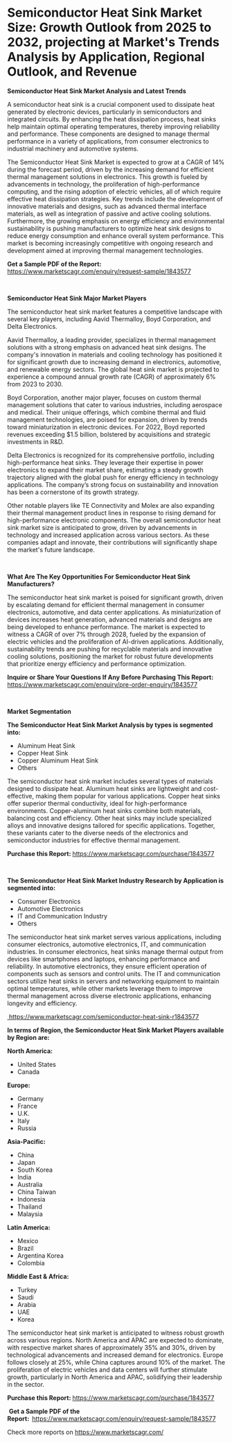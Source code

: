 <p><h1>Semiconductor Heat Sink Market Size: Growth Outlook from 2025 to 2032, projecting at Market's Trends Analysis by Application, Regional Outlook, and Revenue</h1></p><p><strong>Semiconductor Heat Sink Market Analysis and Latest Trends</strong></p>
<p><p>A semiconductor heat sink is a crucial component used to dissipate heat generated by electronic devices, particularly in semiconductors and integrated circuits. By enhancing the heat dissipation process, heat sinks help maintain optimal operating temperatures, thereby improving reliability and performance. These components are designed to manage thermal performance in a variety of applications, from consumer electronics to industrial machinery and automotive systems.</p><p>The Semiconductor Heat Sink Market is expected to grow at a CAGR of 14% during the forecast period, driven by the increasing demand for efficient thermal management solutions in electronics. This growth is fueled by advancements in technology, the proliferation of high-performance computing, and the rising adoption of electric vehicles, all of which require effective heat dissipation strategies. Key trends include the development of innovative materials and designs, such as advanced thermal interface materials, as well as integration of passive and active cooling solutions. Furthermore, the growing emphasis on energy efficiency and environmental sustainability is pushing manufacturers to optimize heat sink designs to reduce energy consumption and enhance overall system performance. This market is becoming increasingly competitive with ongoing research and development aimed at improving thermal management technologies.</p></p>
<p><strong>Get a Sample PDF of the Report:&nbsp;</strong> <a href="https://www.marketscagr.com/enquiry/request-sample/1843577?utm_campaign=2959&utm_medium=2&utm_source=Github&utm_content=ia&utm_term=06042025&utm_id=semiconductor-heat-sink">https://www.marketscagr.com/enquiry/request-sample/1843577</a></p>
<p>&nbsp;</p>
<p><strong>Semiconductor Heat Sink Major Market Players</strong></p>
<p><p>The semiconductor heat sink market features a competitive landscape with several key players, including Aavid Thermalloy, Boyd Corporation, and Delta Electronics. </p><p>Aavid Thermalloy, a leading provider, specializes in thermal management solutions with a strong emphasis on advanced heat sink designs. The company's innovation in materials and cooling technology has positioned it for significant growth due to increasing demand in electronics, automotive, and renewable energy sectors. The global heat sink market is projected to experience a compound annual growth rate (CAGR) of approximately 6% from 2023 to 2030.</p><p>Boyd Corporation, another major player, focuses on custom thermal management solutions that cater to various industries, including aerospace and medical. Their unique offerings, which combine thermal and fluid management technologies, are poised for expansion, driven by trends toward miniaturization in electronic devices. For 2022, Boyd reported revenues exceeding $1.5 billion, bolstered by acquisitions and strategic investments in R&D.</p><p>Delta Electronics is recognized for its comprehensive portfolio, including high-performance heat sinks. They leverage their expertise in power electronics to expand their market share, estimating a steady growth trajectory aligned with the global push for energy efficiency in technology applications. The company’s strong focus on sustainability and innovation has been a cornerstone of its growth strategy.</p><p>Other notable players like TE Connectivity and Molex are also expanding their thermal management product lines in response to rising demand for high-performance electronic components. The overall semiconductor heat sink market size is anticipated to grow, driven by advancements in technology and increased application across various sectors. As these companies adapt and innovate, their contributions will significantly shape the market's future landscape.</p></p>
<p>&nbsp;</p>
<p><strong>What Are The Key Opportunities For Semiconductor Heat Sink Manufacturers?</strong></p>
<p><p>The semiconductor heat sink market is poised for significant growth, driven by escalating demand for efficient thermal management in consumer electronics, automotive, and data center applications. As miniaturization of devices increases heat generation, advanced materials and designs are being developed to enhance performance. The market is expected to witness a CAGR of over 7% through 2028, fueled by the expansion of electric vehicles and the proliferation of AI-driven applications. Additionally, sustainability trends are pushing for recyclable materials and innovative cooling solutions, positioning the market for robust future developments that prioritize energy efficiency and performance optimization.</p></p>
<p><strong>Inquire or Share Your Questions If Any Before Purchasing This Report:</strong> <a href="https://www.marketscagr.com/enquiry/pre-order-enquiry/1843577?utm_campaign=2959&utm_medium=2&utm_source=Github&utm_content=ia&utm_term=06042025&utm_id=semiconductor-heat-sink">https://www.marketscagr.com/enquiry/pre-order-enquiry/1843577</a></p>
<p>&nbsp;</p>
<p><strong>Market Segmentation</strong></p>
<p><strong>The Semiconductor Heat Sink Market Analysis by types is segmented into:</strong></p>
<p><ul><li>Aluminum Heat Sink</li><li>Copper Heat Sink</li><li>Copper Aluminum Heat Sink</li><li>Others</li></ul></p>
<p><p>The semiconductor heat sink market includes several types of materials designed to dissipate heat. Aluminum heat sinks are lightweight and cost-effective, making them popular for various applications. Copper heat sinks offer superior thermal conductivity, ideal for high-performance environments. Copper-aluminum heat sinks combine both materials, balancing cost and efficiency. Other heat sinks may include specialized alloys and innovative designs tailored for specific applications. Together, these variants cater to the diverse needs of the electronics and semiconductor industries for effective thermal management.</p></p>
<p><strong>Purchase this Report:&nbsp;</strong><a href="https://www.marketscagr.com/purchase/1843577?utm_campaign=2959&utm_medium=2&utm_source=Github&utm_content=ia&utm_term=06042025&utm_id=semiconductor-heat-sink">https://www.marketscagr.com/purchase/1843577</a></p>
<p>&nbsp;</p>
<p><strong>The Semiconductor Heat Sink Market Industry Research by Application is segmented into:</strong></p>
<p><ul><li>Consumer Electronics</li><li>Automotive Electronics</li><li>IT and Communication Industry</li><li>Others</li></ul></p>
<p><p>The semiconductor heat sink market serves various applications, including consumer electronics, automotive electronics, IT, and communication industries. In consumer electronics, heat sinks manage thermal output from devices like smartphones and laptops, enhancing performance and reliability. In automotive electronics, they ensure efficient operation of components such as sensors and control units. The IT and communication sectors utilize heat sinks in servers and networking equipment to maintain optimal temperatures, while other markets leverage them to improve thermal management across diverse electronic applications, enhancing longevity and efficiency.</p></p>
<p><a href="https://www.marketscagr.com/semiconductor-heat-sink-r1843577?utm_campaign=2959&utm_medium=2&utm_source=Github&utm_content=ia&utm_term=06042025&utm_id=semiconductor-heat-sink">&nbsp;https://www.marketscagr.com/semiconductor-heat-sink-r1843577</a></p>
<p><strong>In terms of Region, the Semiconductor Heat Sink Market Players available by Region are:</strong></p>
<p>
    <p> <strong> North America: </strong>
        <ul>
            <li>United States</li>
            <li>Canada</li>
        </ul>
        </p> 
    <p> <strong> Europe: </strong>
        <ul>
            <li>Germany</li>
            <li>France</li>
            <li>U.K.</li>
            <li>Italy</li>
            <li>Russia</li>
        </ul>
        </p> 
    <p> <strong> Asia-Pacific: </strong>
        <ul>
            <li>China</li>
            <li>Japan</li>
            <li>South Korea</li>
            <li>India</li>
            <li>Australia</li>
            <li>China Taiwan</li>
            <li>Indonesia</li>
            <li>Thailand</li>
            <li>Malaysia</li>
        </ul>
        </p> 
    <p> <strong> Latin America: </strong>
        <ul>
            <li>Mexico</li>
            <li>Brazil</li>
            <li>Argentina Korea</li>
            <li>Colombia</li>
        </ul>
        </p> 
    <p> <strong> Middle East & Africa: </strong>
        <ul>
            <li>Turkey</li>
            <li>Saudi</li>
            <li>Arabia</li>
            <li>UAE</li>
            <li>Korea</li>
        </ul>
    </p>
    </p>
<p><p>The semiconductor heat sink market is anticipated to witness robust growth across various regions. North America and APAC are expected to dominate, with respective market shares of approximately 35% and 30%, driven by technological advancements and increased demand for electronics. Europe follows closely at 25%, while China captures around 10% of the market. The proliferation of electric vehicles and data centers will further stimulate growth, particularly in North America and APAC, solidifying their leadership in the sector.</p></p>
<p><strong>Purchase this Report: </strong><a href="https://www.marketscagr.com/purchase/1843577?utm_campaign=2959&utm_medium=2&utm_source=Github&utm_content=ia&utm_term=06042025&utm_id=semiconductor-heat-sink">https://www.marketscagr.com/purchase/1843577</a></p>
<p>&nbsp;<strong>Get a Sample PDF of the Report:&nbsp;&nbsp;</strong><a href="https://www.marketscagr.com/enquiry/request-sample/1843577?utm_campaign=2959&utm_medium=2&utm_source=Github&utm_content=ia&utm_term=06042025&utm_id=semiconductor-heat-sink">https://www.marketscagr.com/enquiry/request-sample/1843577</a></p>
<p><strong></strong></p>
<p>Check more reports on <a href="https://www.marketscagr.com/?utm_campaign=2959&utm_medium=2&utm_source=Github&utm_content=ia&utm_term=06042025&utm_id=semiconductor-heat-sink">https://www.marketscagr.com/</a></p>